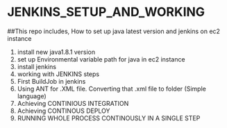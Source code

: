 # JENKINS_SETUP_AND_WORKING

##This repo includes, How to set up java latest version and jenkins on ec2 instance
1. install new java1.8.1 version
2. set up Environmental variable path for java in ec2 instance
3. install jenkins
4. working with JENKINS steps
5. First BuildJob in jenkins
6. Using ANT for .XML file. Converting that .xml file to folder (Simple language)
7. Achieving CONTINIOUS INTEGRATION
8. Achieving CONTINOUS DEPLOY
9. RUNNING WHOLE PROCESS CONTINOUSLY IN A SINGLE STEP

